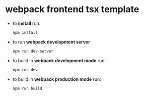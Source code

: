 # webpack frontend tsx template

- to **install** run:

  ```
  npm install
  ```

- to run **webpack development server**

  ```
  npm run dev-server
  ```

- to build in **webpack development mode** run:

  ```
  npm run dev
  ```

- to build in **webpack production mode** run:
  ```
  npm run build
  ```
